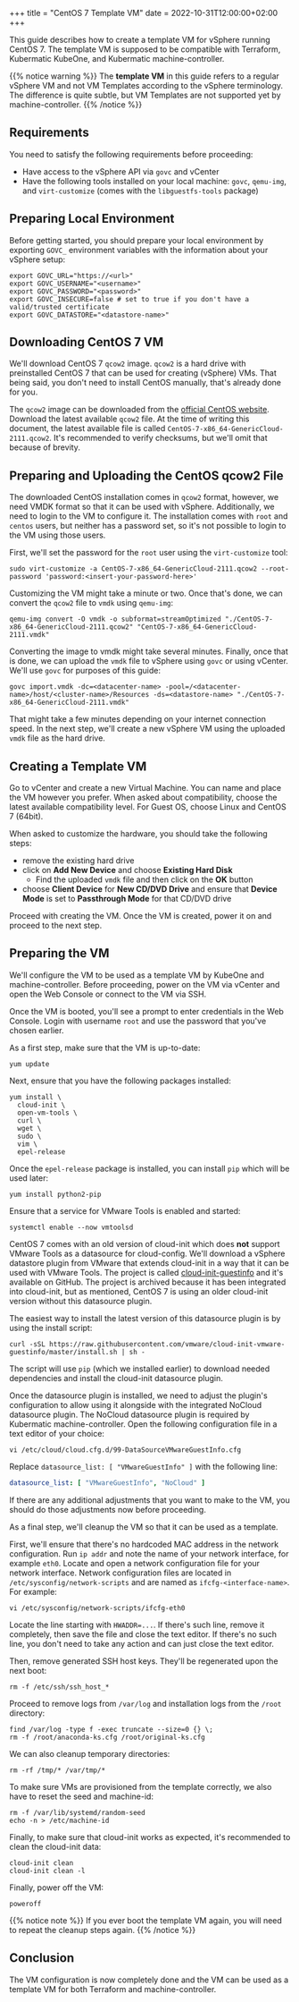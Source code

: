 +++
title = "CentOS 7 Template VM"
date = 2022-10-31T12:00:00+02:00
+++

This guide describes how to create a template VM for vSphere running CentOS 7.
The template VM is supposed to be compatible with Terraform, Kubermatic KubeOne,
and Kubermatic machine-controller.

{{% notice warning %}}
The **template VM** in this guide refers to a regular vSphere VM and not VM
Templates according to the vSphere terminology. The difference is quite subtle,
but VM Templates are not supported yet by machine-controller.
{{% /notice %}}

## Requirements

You need to satisfy the following requirements before proceeding:

* Have access to the vSphere API via `govc` and vCenter
* Have the following tools installed on your local machine: `govc`, `qemu-img`,
  and `virt-customize` (comes with the `libguestfs-tools` package)

## Preparing Local Environment

Before getting started, you should prepare your local environment by exporting
`GOVC_` environment variables with the information about your vSphere setup:

```shell
export GOVC_URL="https://<url>"
export GOVC_USERNAME="<username>"
export GOVC_PASSWORD="<password>"
export GOVC_INSECURE=false # set to true if you don't have a valid/trusted certificate
export GOVC_DATASTORE="<datastore-name>"
```

## Downloading CentOS 7 VM

We'll download CentOS 7 `qcow2` image. `qcow2` is a hard drive with preinstalled
CentOS 7 that can be used for creating (vSphere) VMs. That being said, you don't
need to install CentOS manually, that's already done for you.

The `qcow2` image can be downloaded from the [official CentOS website][centos].
Download the latest available `qcow2` file. At the time of writing this document,
the latest available file is called `CentOS-7-x86_64-GenericCloud-2111.qcow2`.
It's recommended to verify checksums, but we'll omit that because of brevity.

[centos]: https://cloud.centos.org/centos/7/images/?C=M;O=D

## Preparing and Uploading the CentOS qcow2 File

The downloaded CentOS installation comes in `qcow2` format, however, we need
VMDK format so that it can be used with vSphere. Additionally, we need to login
to the VM to configure it. The installation comes with `root` and `centos` users,
but neither has a password set, so it's not possible to login to the VM using
those users.

First, we'll set the password for the `root` user using the `virt-customize`
tool:

```shell
sudo virt-customize -a CentOS-7-x86_64-GenericCloud-2111.qcow2 --root-password 'password:<insert-your-password-here>'
```

Customizing the VM might take a minute or two. Once that's done, we can convert
the `qcow2` file to `vmdk` using `qemu-img`:

```shell
qemu-img convert -O vmdk -o subformat=streamOptimized "./CentOS-7-x86_64-GenericCloud-2111.qcow2" "CentOS-7-x86_64-GenericCloud-2111.vmdk"
```

Converting the image to vmdk might take several minutes. Finally, once that is
done, we can upload the `vmdk` file to vSphere using `govc` or using vCenter.
We'll use `govc` for purposes of this guide:

```shell
govc import.vmdk -dc=<datacenter-name> -pool=/<datacenter-name>/host/<cluster-name>/Resources -ds=<datastore-name> "./CentOS-7-x86_64-GenericCloud-2111.vmdk"
```

That might take a few minutes depending on your internet connection speed.
In the next step, we'll create a new vSphere VM using the uploaded `vmdk` file
as the hard drive.

## Creating a Template VM

Go to vCenter and create a new Virtual Machine. You can name and place the
VM however you prefer. When asked about compatibility, choose the latest
available compatibility level. For Guest OS, choose Linux and CentOS 7 (64bit).

When asked to customize the hardware, you should take the following steps:

- remove the existing hard drive
- click on **Add New Device** and choose **Existing Hard Disk**
  - Find the uploaded `vmdk` file and then click on the **OK** button
- choose **Client Device** for **New CD/DVD Drive** and ensure that
  **Device Mode** is set to **Passthrough Mode** for that CD/DVD drive

Proceed with creating the VM. Once the VM is created, power it on and proceed
to the next step.

## Preparing the VM

We'll configure the VM to be used as a template VM by KubeOne and
machine-controller. Before proceeding, power on the VM via vCenter and open
the Web Console or connect to the VM via SSH.

Once the VM is booted, you'll see a prompt to enter credentials in the Web
Console. Login with username `root` and use the password that you've chosen
earlier.

As a first step, make sure that the VM is up-to-date:

```shell
yum update
```

Next, ensure that you have the following packages installed:

```shell
yum install \
  cloud-init \
  open-vm-tools \
  curl \
  wget \
  sudo \
  vim \
  epel-release
```

Once the `epel-release` package is installed, you can install `pip` which
will be used later:

```shell
yum install python2-pip
```

Ensure that a service for VMware Tools is enabled and started:

```shell
systemctl enable --now vmtoolsd
```

CentOS 7 comes with an old version of cloud-init which does **not** support
VMware Tools as a datasource for cloud-config. We'll download a vSphere
datastore plugin from VMware that extends cloud-init in a way that it can be
used with VMware Tools. The project is called [cloud-init-guestinfo] and it's
available on GitHub. The project is archived because it has been integrated
into cloud-init, but as mentioned, CentOS 7 is using an older cloud-init version
without this datasource plugin.

[cloud-init-guestinfo]: https://github.com/vmware-archive/cloud-init-vmware-guestinfo

The easiest way to install the latest version of this datasource plugin is by
using the install script:

```shell
curl -sSL https://raw.githubusercontent.com/vmware/cloud-init-vmware-guestinfo/master/install.sh | sh -
```

The script will use `pip` (which we installed earlier) to download needed
dependencies and install the cloud-init datasource plugin.

Once the datasource plugin is installed, we need to adjust the plugin's
configuration to allow using it alongside with the integrated NoCloud datasource
plugin. The NoCloud datasource plugin is required by Kubermatic
machine-controller. Open the following configuration file in a text editor of
your choice:

```shell
vi /etc/cloud/cloud.cfg.d/99-DataSourceVMwareGuestInfo.cfg
```

Replace `datasource_list: [ "VMwareGuestInfo" ]` with the following line:

```yaml
datasource_list: [ "VMwareGuestInfo", "NoCloud" ]
```

If there are any additional adjustments that you want to make to the VM, you
should do those adjustments now before proceeding.

As a final step, we'll cleanup the VM so that it can be used as a template.

First, we'll ensure that there's no hardcoded MAC address in the network
configuration. Run `ip addr` and note the name of your network interface,
for example `eth0`. Locate and open a network configuration file for your
network interface. Network configuration files are located in
`/etc/sysconfig/network-scripts` and are named as `ifcfg-<interface-name>`.
For example:

```shell
vi /etc/sysconfig/network-scripts/ifcfg-eth0
```

Locate the line starting with `HWADDR=...`. If there's such line, remove it
completely, then save the file and close the text editor. If there's no such
line, you don't need to take any action and can just close the text editor.

Then, remove generated SSH host keys. They'll be regenerated upon the next
boot:

```shell
rm -f /etc/ssh/ssh_host_*
```

Proceed to remove logs from `/var/log` and installation logs from the `/root`
directory:

```shell
find /var/log -type f -exec truncate --size=0 {} \;
rm -f /root/anaconda-ks.cfg /root/original-ks.cfg
```

We can also cleanup temporary directories:

```shell
rm -rf /tmp/* /var/tmp/*
```

To make sure VMs are provisioned from the template correctly, we also have to
reset the seed and machine-id:

```shell
rm -f /var/lib/systemd/random-seed
echo -n > /etc/machine-id
```

Finally, to make sure that cloud-init works as expected, it's recommended to
clean the cloud-init data:

```shell
cloud-init clean
cloud-init clean -l
```

Finally, power off the VM:

```shell
poweroff
```

{{% notice note %}}
If you ever boot the template VM again, you will need to repeat the cleanup
steps again.
{{% /notice %}}

## Conclusion

The VM configuration is now completely done and the VM can be used as a
template VM for both Terraform and machine-controller.
